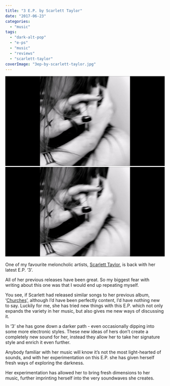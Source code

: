 ```yaml
---
title: "3 E.P. by Scarlett Taylor"
date: "2017-06-23"
categories: 
  - "music"
tags: 
  - "dark-alt-pop"
  - "e-ps"
  - "music"
  - "reviews"
  - "scarlett-taylor"
coverImage: "3ep-by-scarlett-taylor.jpg"
---
```


[![](images/3ep-by-scarlett-taylor.jpg)](images/3ep-by-scarlett-taylor.jpg)
[![](images/3ep-by-scarlett-taylor.jpg)](images/3ep-by-scarlett-taylor.jpg)

One of my favourite meloncholic artists, [Scarlett Taylor](/2016/09/interview-scarlett-taylor/), is back with her latest E.P. ‘3’.

All of her previous releases have been great. So my biggest fear with writing about this one was that I would end up repeating myself.

You see, if Scarlett had released similar songs to her previous album, ‘[Churches](/2016/09/churches-by-scarlett-taylor/)’, although I’d have been perfectly content, I’d have nothing new to say. Luckily for me, she has tried new things with this E.P. which not only expands the variety in her music, but also gives me new ways of discussing it.

In ‘3’ she has gone down a darker path - even occasionally dipping into some more electronic styles. These new ideas of hers don’t create a completely new sound for her, instead they allow her to take her signature style and enrich it even further.

Anybody familiar with her music will know it’s not the most light-hearted of sounds, and with her experimentation on this E.P. she has given herself fresh ways of exploring the darkness.

Her experimentation has allowed her to bring fresh dimensions to her music, further imprinting herself into the very soundwaves she creates.
